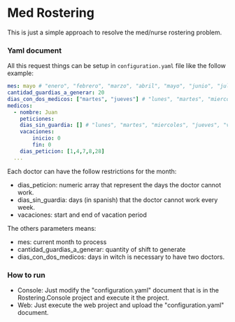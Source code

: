 # Med Rostering

This is just a simple approach to resolve the med/nurse rostering problem.

### Yaml document
All this request things can be setup in `configuration.yaml` file like the follow example:

```yaml
mes: mayo # "enero", "febrero", "marzo", "abril", "mayo", "junio", "julio", "agosto", "septiembre", "octubre", "noviembre", "diciembre"
cantidad_guardias_a_generar: 20
dias_con_dos_medicos: ["martes", "jueves"] # "lunes", "martes", "miercoles", "jueves", "viernes", "sabado", "domingo"
medicos:
  - nombre: Juan
    peticiones:
    dias_sin_guardia: [] # "lunes", "martes", "miercoles", "jueves", "viernes", "sabado", "domingo"
    vacaciones:
        inicio: 0
        fin: 0
    dias_peticion: [1,4,7,8,28]
  ...
```
Each doctor can have the follow restrictions for the month:

- dias_peticion: numeric array that represent the days the doctor cannot work.
- dias_sin_guardia: days (in spanish) that the doctor cannot work every week.
- vacaciones: start and end of vacation period

The others parameters means:

- mes: current month to process
- cantidad_guardias_a_generar: quantity of shift to generate
- dias_con_dos_medicos: days in witch is necessary to have two doctors.


### How to run

- Console: Just modify the "configuration.yaml" document that is in the Rostering.Console project and execute it the project.
- Web: Just execute the web project and upload the "configuration.yaml" document.